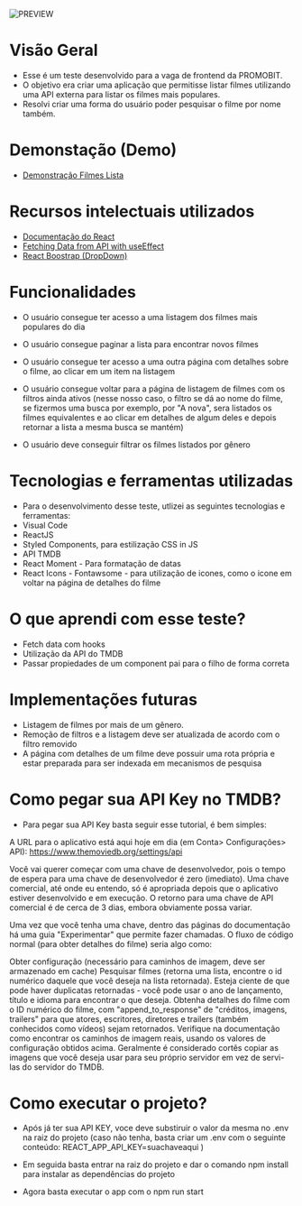 ![PREVIEW](https://raw.githubusercontent.com/rebeccaaaaaaaaaaa/promobit-frontendteste/main/public/preview.png)

# Visão Geral

- Esse é um teste desenvolvido para a vaga de frontend da PROMOBIT.
- O objetivo era criar uma aplicação que permitisse listar filmes utilizando uma API externa para listar os filmes mais populares. 
- Resolvi criar uma forma do usuário poder pesquisar o filme por nome também.

# Demonstação (Demo)

- [Demonstração Filmes Lista]()


# Recursos intelectuais utilizados

- [Documentação do React](https://pt-br.reactjs.org/docs/getting-started.html)
- [Fetching Data from API with useEffect](https://dev.to/antdp425/react-fetch-data-from-api-with-useeffect-27le)
- [React Boostrap (DropDown)](https://react-bootstrap.github.io/components/dropdowns/)


# Funcionalidades

-  O usuário consegue ter acesso a uma listagem dos filmes mais populares do dia

-  O usuário consegue paginar a lista para encontrar novos filmes

-  O usuário consegue ter acesso a uma outra página com detalhes sobre o filme, ao clicar em um item na listagem

-  O usuário consegue voltar para a página de listagem de filmes com os filtros ainda ativos (nesse nosso caso, o filtro se dá ao nome do filme, se fizermos uma busca por exemplo, por "A nova", sera listados os filmes equivalentes e ao clicar em detalhes de algum deles e depois retornar a lista a mesma busca se mantém)

- O usuário deve conseguir filtrar os filmes listados por gênero

# Tecnologias e ferramentas utilizadas

- Para o desenvolvimento desse teste, utlizei as seguintes tecnologias e ferramentas: 
 - Visual Code 
 - ReactJS
 - Styled Components, para estilização CSS in JS
 - API TMDB
 - React Moment - Para formatação de datas
 - React Icons - Fontawsome - para utilização de icones, como o icone em voltar na página de detalhes do filme

# O que aprendi com esse teste?

 - Fetch data com hooks
 - Utilização da API do TMDB 
 - Passar propiedades de um component pai para o filho de forma correta

# Implementações futuras

- Listagem de filmes por mais de um gênero.
- Remoção de filtros e a listagem deve ser atualizada de acordo com o filtro removido
- A página com detalhes de um filme deve possuir uma rota própria e estar preparada para ser indexada em mecanismos de pesquisa

# Como pegar sua API Key no TMDB? 

- Para pegar sua API Key basta seguir esse tutorial, é bem simples: 

A URL para o aplicativo está aqui hoje em dia (em Conta> Configurações> API): https://www.themoviedb.org/settings/api

Você vai querer começar com uma chave de desenvolvedor, pois o tempo de espera para uma chave de desenvolvedor é zero (imediato).
Uma chave comercial, até onde eu entendo, só é apropriada depois que o aplicativo estiver desenvolvido e em execução. O retorno para uma chave de API comercial é de cerca de 3 dias, embora obviamente possa variar.

Uma vez que você tenha uma chave, dentro das páginas do documentação há uma guia "Experimentar" que permite fazer chamadas. O fluxo de código normal (para obter detalhes do filme) seria algo como:

Obter configuração (necessário para caminhos de imagem, deve ser armazenado em cache)
Pesquisar filmes (retorna uma lista, encontre o id numérico daquele que você deseja na lista retornada). Esteja ciente de que pode haver duplicatas retornadas - você pode usar o ano de lançamento, título e idioma para encontrar o que deseja.
Obtenha detalhes do filme com o ID numérico do filme, com "append_to_response" de "créditos, imagens, trailers" para que atores, escritores, diretores e trailers (também conhecidos como vídeos) sejam retornados.
Verifique na documentação como encontrar os caminhos de imagem reais, usando os valores de configuração obtidos acima. 
Geralmente é considerado cortês copiar as imagens que você deseja usar para seu próprio servidor em vez de servi-las do servidor do TMDB.

# Como executar o projeto?

- Após já ter sua API KEY, voce deve substiruir o valor da mesma no .env na raiz do projeto (caso não tenha, basta criar um .env com o seguinte conteúdo: REACT_APP_API_KEY=suachaveaqui )

- Em seguida basta entrar na raiz do projeto e dar o comando npm install para instalar as dependências do projeto

- Agora basta executar o app com o npm run start
